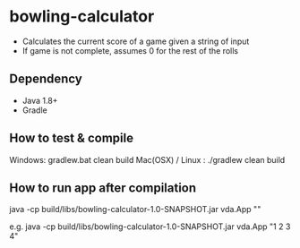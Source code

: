 # bowling-calculator
- Calculates the current score of a game given a string of input
- If game is not complete, assumes 0 for the rest of the rolls

## Dependency
- Java 1.8+
- Gradle

## How to test & compile
Windows: gradlew.bat clean build
Mac(OSX) / Linux : ./gradlew clean build

## How to run app after compilation
java -cp build/libs/bowling-calculator-1.0-SNAPSHOT.jar vda.App "<space separated values>"

e.g. java -cp build/libs/bowling-calculator-1.0-SNAPSHOT.jar vda.App "1 2 3 4"
